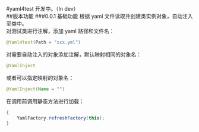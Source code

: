 #yaml4test
开发中。（In dev）  
##版本功能
###0.0.1 基础功能
根据 yaml 文件读取并创建类实例对象，自动注入至类中。  
对测试类进行注解，添加 yaml 路径和文件名：  
```java
@Yaml4test(Path = "xxx.yml")
```
对需要自动注入的对象添加注解，默认映射相同的对象名：
```java
@YamlInject
```
或者可以指定映射的对象名：
```java
@YamlInject(Name = "")
```
在调用前调用静态方法进行加载：
```java
{
    YamlFactory.refreshFactory(this);
}
```
